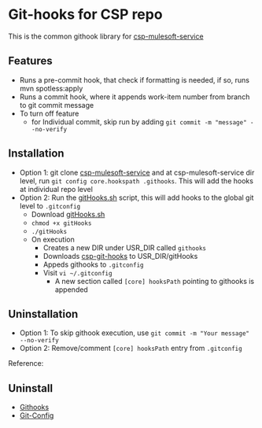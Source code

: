# Git-hooks for CSP repo
This is the common githook library for [csp-mulesoft-service](https://github.com/mulesoft/csp-mulesoft-service)

## Features

- Runs a pre-commit hook, that check if formatting is needed, if so, runs mvn spotless:apply
- Runs a commit hook, where it appends work-item number from branch to git commit message
- To turn off feature
  - for Individual commit, skip run by adding `git commit -m "message" --no-verify`

## Installation
- Option 1: git clone [csp-mulesoft-service](https://github.com/mulesoft/csp-mulesoft-service) and at csp-mulesoft-service dir
  level, run `git config core.hookspath .githooks`.
  This will add the hooks at individual repo level
- Option 2: Run the [gitHooks.sh](https://github.com/gowrav-mule/csp-git-hooks/blob/main/scripts/gitHooks.sh) script, this will add hooks to the global git level to `.gitconfig`
     - Download [gitHooks.sh](https://github.com/gowrav-mule/csp-git-hooks/blob/main/scripts/gitHooks.sh)
     - `chmod +x gitHooks`
     - `./gitHooks`
     - On execution
       - Creates a new DIR under USR_DIR called `githooks`
       - Downloads [csp-git-hooks](https://github.com/gowrav-mule/csp-git-hooks) to USR_DIR/gitHooks
       - Appeds githooks to `.gitconfig`
       - Visit `vi ~/.gitconfig`
           - A new section called `[core] hooksPath` pointing to githooks is appended
       
## Uninstallation
- Option 1: To skip githook execution, use `git commit -m "Your message" --no-verify`
- Option 2: Remove/comment `[core] hooksPath` entry from `.gitconfig`

Reference:
## Uninstall
- [Githooks](https://git-scm.com/docs/githooks)
- [Git-Config](https://git-scm.com/docs/git-config)